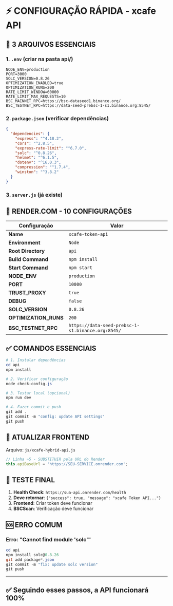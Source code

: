 # ⚡ CONFIGURAÇÃO RÁPIDA - xcafe API

## 🎯 **3 ARQUIVOS ESSENCIAIS**

### 1. `.env` (criar na pasta api/)

```env
NODE_ENV=production
PORT=3000
SOLC_VERSION=0.8.26
OPTIMIZATION_ENABLED=true
OPTIMIZATION_RUNS=200
RATE_LIMIT_WINDOW=60000
RATE_LIMIT_MAX_REQUESTS=10
BSC_MAINNET_RPC=https://bsc-dataseed1.binance.org/
BSC_TESTNET_RPC=https://data-seed-prebsc-1-s1.binance.org:8545/
```

### 2. `package.json` (verificar dependências)

```json
{
  "dependencies": {
    "express": "^4.18.2",
    "cors": "^2.8.5", 
    "express-rate-limit": "^6.7.0",
    "solc": "^0.8.26",
    "helmet": "^6.1.5",
    "dotenv": "^16.0.3",
    "compression": "^1.7.4",
    "winston": "^3.8.2"
  }
}
```

### 3. `server.js` (já existe)

## 🚀 **RENDER.COM - 10 CONFIGURAÇÕES**

| Configuração | Valor |
|--------------|--------|
| **Name** | `xcafe-token-api` |
| **Environment** | `Node` |
| **Root Directory** | `api` |
| **Build Command** | `npm install` |
| **Start Command** | `npm start` |
| **NODE_ENV** | `production` |
| **PORT** | `10000` |
| **TRUST_PROXY** | `true` |
| **DEBUG** | `false` |
| **SOLC_VERSION** | `0.8.26` |
| **OPTIMIZATION_RUNS** | `200` |
| **BSC_TESTNET_RPC** | `https://data-seed-prebsc-1-s1.binance.org:8545/` |

## ✅ **COMANDOS ESSENCIAIS**

```powershell
# 1. Instalar dependências
cd api
npm install

# 2. Verificar configuração  
node check-config.js

# 3. Testar local (opcional)
npm run dev

# 4. Fazer commit e push
git add .
git commit -m "config: update API settings"
git push
```

## 🔗 **ATUALIZAR FRONTEND**

Arquivo: `js/xcafe-hybrid-api.js`

```javascript
// Linha ~5 - SUBSTITUIR pela URL do Render
this.apiBaseUrl = 'https://SEU-SERVICE.onrender.com';
```

## 🧪 **TESTE FINAL**

1. **Health Check**: `https://sua-api.onrender.com/health`
2. **Deve retornar**: `{"success": true, "message": "xcafe Token API..."}`
3. **Frontend**: Criar token deve funcionar
4. **BSCScan**: Verificação deve funcionar

## 🆘 **ERRO COMUM**

### Erro: "Cannot find module 'solc'"

```powershell
cd api
npm install solc@0.8.26
git add package*.json
git commit -m "fix: update solc version" 
git push
```

---

## ✅ Seguindo esses passos, a API funcionará 100%
